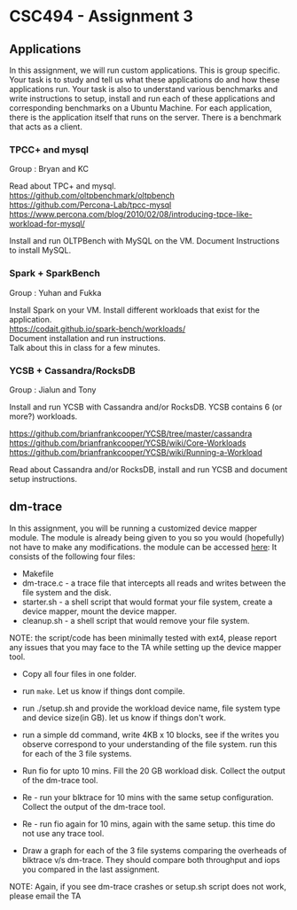 # CSC494 - Assignment 3

## Applications

In this assignment, we will run custom applications. This is group specific. Your task is to study and tell us what these applications do and how these applications run. Your task is also to understand various benchmarks and write instructions to setup, install and run each of these applications and corresponding benchmarks on a Ubuntu Machine. For each application, there is the application itself that runs on the server. There is a benchmark that acts as a client.

### TPCC+ and mysql

Group : Bryan and KC

Read about TPC+ and mysql.<br/>
https://github.com/oltpbenchmark/oltpbench<br/>
https://github.com/Percona-Lab/tpcc-mysql<br/>
https://www.percona.com/blog/2010/02/08/introducing-tpce-like-workload-for-mysql/<br/>

Install and run OLTPBench with MySQL on the VM.
Document Instructions to install MySQL.

### Spark + SparkBench

Group : Yuhan and Fukka

Install Spark on your VM. Install different workloads that exist for the application. <br/>
https://codait.github.io/spark-bench/workloads/<br/>
Document installation and run instructions.<br/>
Talk about this in class for a few minutes. <br/>

### YCSB + Cassandra/RocksDB

Group : Jialun and Tony

Install and run YCSB with Cassandra and/or RocksDB. YCSB contains 6 (or more?) workloads.<br/>

https://github.com/brianfrankcooper/YCSB/tree/master/cassandra<br/>
https://github.com/brianfrankcooper/YCSB/wiki/Core-Workloads<br/>
https://github.com/brianfrankcooper/YCSB/wiki/Running-a-Workload<br/>

Read about Cassandra and/or RocksDB, install and run YCSB and document setup instructions.<br/>

## dm-trace

In this assignment, you will be running a customized device mapper module. The module is already being given to you so you would (hopefully) not have to make any modifications. the module can be accessed [here](https://github.com/shehbazj/independent_research/tree/master/hw3/dm-trace): 
It consists of the following four files:
- Makefile
- dm-trace.c - a trace file that intercepts all reads and writes between the file system and the disk.
- starter.sh - a shell script that would format your file system, create a device mapper, mount the device mapper.
- cleanup.sh - a shell script that would remove your file system.

NOTE: the script/code has been minimally tested with ext4, please report any issues that you may face to the TA while setting up the device mapper tool.

- Copy all four files in one folder.
- run `make`. Let us know if things dont compile.
- run ./setup.sh and provide the workload device name, file system type and device size(in GB). let us know if things don't work.
- run a simple dd command, write 4KB x 10 blocks, see if the writes you observe correspond to your understanding of the file system. run this for each of the 3 file systems.

- Run fio for upto 10 mins. Fill the 20 GB workload disk. Collect the output of the dm-trace tool.
- Re - run your blktrace for 10 mins with the same setup configuration. Collect the output of the dm-trace tool.
- Re - run fio again for 10 mins, again with the same setup. this time do not use any trace tool.
- Draw a graph for each of the 3 file systems comparing the overheads of blktrace v/s dm-trace. They should compare both throughput and iops you compared in the last assignment.

NOTE: Again, if you see dm-trace crashes or setup.sh script does not work, please email the TA
